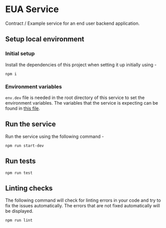 # EUA Service

Contract / Example service for an end user backend application.

## Setup local environment

### Initial setup

Install the dependencies of this project when setting it up initially using -

`npm i`

### Environment variables

`env.dev` file is needed in the root directory of this service to set the environment variables.
The variables that the service is expecting can be found in [this file](src/utils/secrets.ts).

## Run the service

Run the service using the following command -

`npm run start-dev`

## Run tests

`npm run test`

## Linting checks

The following command will check for linting errors in your code and try to fix the issues automatically.
The errors that are not fixed automatically will be displayed.

`npm run lint`
